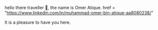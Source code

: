 hello there traveller 🖖, the name is Omer Atique.
href = "https://www.linkedin.com/in/muhammad-omer-bin-atique-aa8080238/"

It is a pleasure to have you here. 
